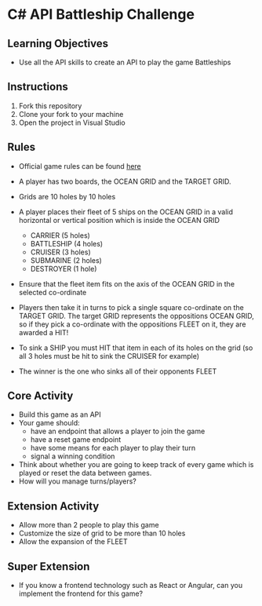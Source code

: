 # C# API Battleship Challenge

## Learning Objectives

- Use all the API skills to create an API to play the game Battleships

## Instructions

1. Fork this repository
2. Clone your fork to your machine
3. Open the project in Visual Studio

## Rules

- Official game rules can be found [here](battleship.pdf)
- A player has two boards, the OCEAN GRID and the TARGET GRID.
- Grids are 10 holes by 10 holes
- A player places their fleet of 5 ships on the OCEAN GRID in a valid horizontal or vertical position which is inside the OCEAN GRID

  - CARRIER (5 holes)
  - BATTLESHIP (4 holes)
  - CRUISER (3 holes)
  - SUBMARINE (2 holes)
  - DESTROYER (1 hole)

- Ensure that the fleet item fits on the axis of the OCEAN GRID in the selected co-ordinate
- Players then take it in turns to pick a single square co-ordinate on the TARGET GRID. The target GRID represents the oppositions OCEAN GRID, so if they pick a co-ordinate with the oppositions FLEET on it, they are awarded a HIT!
- To sink a SHIP you must HIT that item in each of its holes on the grid (so all 3 holes must be hit to sink the CRUISER for example)
- The winner is the one who sinks all of their opponents FLEET

## Core Activity

- Build this game as an API
- Your game should:
	- have an endpoint that allows a player to join the game
	- have a reset game endpoint
    - have some means for each player to play their turn
    - signal a winning condition
- Think about whether you are going to keep track of every game which is played or reset the data between games.
- How will you manage turns/players?

## Extension Activity

- Allow more than 2 people to play this game
- Customize the size of grid to be more than 10 holes
- Allow the expansion of the FLEET 

## Super Extension

- If you know a frontend technology such as React or Angular, can you implement the frontend for this game?
